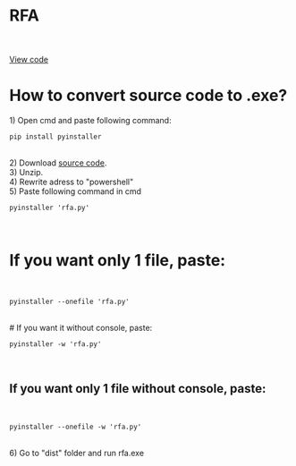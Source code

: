 <h1>RFA</h1>
<br>
<br>
<a href="https://github.com/CatTheKocicak/RFA/rfa/rfa.py">View code</a>

# How to convert source code to .exe? 

<a>1) Open cmd and paste following command:</a>
  ```
  pip install pyinstaller
  ```
<br>
<a>2) Download</a> <a href="github.com/CatTheKocicak/RFA/src">source code</a><a>.</a>
<br>
<a>3) Unzip.</a>
<br>
<a>4) Rewrite adress to "powershell"</a>
<br>
<a>5) Paste following command in cmd</a>
<br>

```
pyinstaller 'rfa.py'
```
<br>

# If you want only 1 file, paste:
<br>

```
pyinstaller --onefile 'rfa.py'
```

<br>
# If you want it without console, paste:
<br>

```
pyinstaller -w 'rfa.py'
```

<br>
<h2> If you want only 1 file without console, paste:</h2>
<br>

```
pyinstaller --onefile -w 'rfa.py'
```

<br>
<a>6) Go to "dist" folder and run rfa.exe</a>

